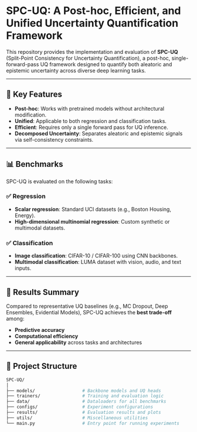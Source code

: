 # SPC-UQ: A Post-hoc, Efficient, and Unified Uncertainty Quantification Framework

This repository provides the implementation and evaluation of **SPC-UQ** (Split-Point Consistency for Uncertainty Quantification), a post-hoc, single-forward-pass UQ framework designed to quantify both aleatoric and epistemic uncertainty across diverse deep learning tasks.

---

## 📌 Key Features

- **Post-hoc**: Works with pretrained models without architectural modification.
- **Unified**: Applicable to both regression and classification tasks.
- **Efficient**: Requires only a single forward pass for UQ inference.
- **Decomposed Uncertainty**: Separates aleatoric and epistemic signals via self-consistency constraints.

---

## 📊 Benchmarks

SPC-UQ is evaluated on the following tasks:

### ✅ Regression
- **Scalar regression**: Standard UCI datasets (e.g., Boston Housing, Energy).
- **High-dimensional multinomial regression**: Custom synthetic or multimodal datasets.

### ✅ Classification
- **Image classification**: CIFAR-10 / CIFAR-100 using CNN backbones.
- **Multimodal classification**: LUMA dataset with vision, audio, and text inputs.

---

## 🔬 Results Summary

Compared to representative UQ baselines (e.g., MC Dropout, Deep Ensembles, Evidential Models), SPC-UQ achieves the **best trade-off** among:
- **Predictive accuracy**
- **Computational efficiency**
- **General applicability** across tasks and architectures

---

## 📁 Project Structure

```bash
SPC-UQ/
│
├── models/                  # Backbone models and UQ heads
├── trainers/                # Training and evaluation logic
├── data/                    # Dataloaders for all benchmarks
├── configs/                 # Experiment configurations
├── results/                 # Evaluation results and plots
├── utils/                   # Miscellaneous utilities
└── main.py                  # Entry point for running experiments
